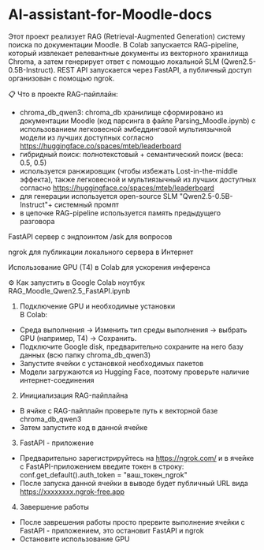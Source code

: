 # AI-assistant-for-Moodle-docs

Этот проект реализует RAG (Retrieval-Augmented Generation) систему поиска по документации Moodle. В Colab запускается RAG-pipeline, который извлекает релевантные документы из векторного хранилища Chroma, а затем генерирует ответ с помощью локальной SLM (Qwen2.5-0.5B-Instruct). REST API запускается через FastAPI, а публичный доступ организован с помощью ngrok.

📋 Что в проекте
RAG-пайплайн:  
- chroma_db_qwen3: chroma_db хранилище сформировано из документации Moodle (код парсинга в файле Parsing_Moodle.ipynb) с использованием легковесной эмбеддинговой мультиязычной модели из лучших доступных согласно https://huggingface.co/spaces/mteb/leaderboard
- гибридный поиск: полнотекстовый + семантический поиск (веса: 0.5, 0.5)
- используется ранжировщик (чтобы избежать Lost-in-the-middle эффекта), также легковесной и мультиязычный из лучших доступных согласно https://huggingface.co/spaces/mteb/leaderboard
- для генерации используется open-source SLM "Qwen2.5-0.5B-Instruct"+ системный промпт
- в цепочке RAG-pipeline используется память предыдущего разговора

FastAPI сервер с эндпоинтом /ask для вопросов

ngrok для публикации локального сервера в Интернет

Использование GPU (T4) в Colab для ускорения инференса

⚙️ Как запустить в Google Colab ноутбук RAG_Moodle_Qwen2.5_FastAPI.ipynb

1. Подключение GPU и необходимые установки   
В Colab:
- Среда выполнения → Изменить тип среды выполнения → выбрать GPU (например, T4) → Сохранить.
- Подключите Google disk, предварительно сохраните на него базу данных (всю папку chroma_db_qwen3)
- Запустите ячейки с установкой необходимых пакетов
- Модели загружаются из Hugging Face, поэтому проверьте наличие интернет-соединения

2. Инициализация RAG-пайплайна
- В ячйке с RAG-пайплайн проверьте путь к векторной базе chroma_db_qwen3
- Затем запустите код в данной ячейке

3. FastAPI - приложение
- Предварительно зарегистрируйтесь на https://ngrok.com/ и в ячейке с FastAPI-приложением введите токен в строку: conf.get_default().auth_token = "ваш_токен_ngrok"
- После запуска данной ячейки в выводе будет публичный URL вида https://xxxxxxxx.ngrok-free.app

4. Завершение работы
- После заврешения работы просто прервите выполнение ячейки с FastAPI - приложением, это остановит FastAPI и ngrok
- Остановите использование GPU
